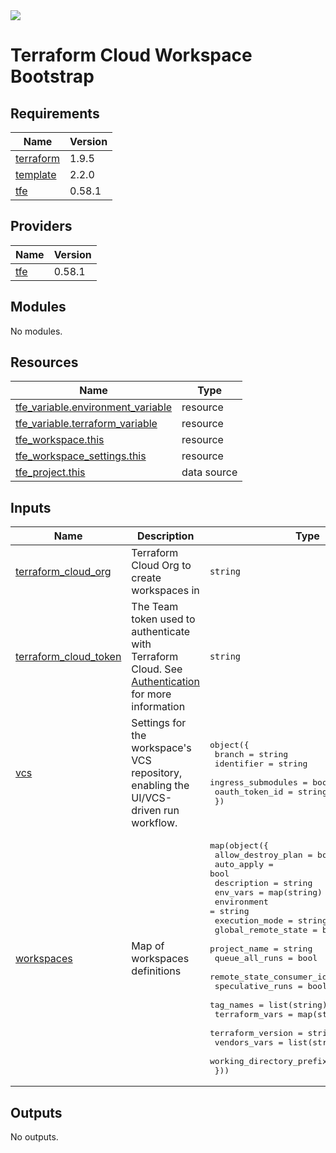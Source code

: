 <img src="https://trustd.solutions/images/logo.png"/>

# Terraform Cloud Workspace Bootstrap

## Requirements

| Name | Version |
|------|---------|
| <a name="requirement_terraform"></a> [terraform](#requirement\_terraform) | 1.9.5 |
| <a name="requirement_template"></a> [template](#requirement\_template) | 2.2.0 |
| <a name="requirement_tfe"></a> [tfe](#requirement\_tfe) | 0.58.1 |

## Providers

| Name | Version |
|------|---------|
| <a name="provider_tfe"></a> [tfe](#provider\_tfe) | 0.58.1 |

## Modules

No modules.

## Resources

| Name | Type |
|------|------|
| [tfe_variable.environment_variable](https://registry.terraform.io/providers/hashicorp/tfe/0.58.1/docs/resources/variable) | resource |
| [tfe_variable.terraform_variable](https://registry.terraform.io/providers/hashicorp/tfe/0.58.1/docs/resources/variable) | resource |
| [tfe_workspace.this](https://registry.terraform.io/providers/hashicorp/tfe/0.58.1/docs/resources/workspace) | resource |
| [tfe_workspace_settings.this](https://registry.terraform.io/providers/hashicorp/tfe/0.58.1/docs/resources/workspace_settings) | resource |
| [tfe_project.this](https://registry.terraform.io/providers/hashicorp/tfe/0.58.1/docs/data-sources/project) | data source |

## Inputs

| Name | Description | Type | Default | Required |
|------|-------------|------|---------|:--------:|
| <a name="input_terraform_cloud_org"></a> [terraform\_cloud\_org](#input\_terraform\_cloud\_org) | Terraform Cloud Org to create workspaces in | `string` | n/a | yes |
| <a name="input_terraform_cloud_token"></a> [terraform\_cloud\_token](#input\_terraform\_cloud\_token) | The Team token used to authenticate with Terraform Cloud. See [Authentication](https://registry.terraform.io/providers/hashicorp/tfe/latest/docs#authentication) for more information | `string` | n/a | yes |
| <a name="input_vcs"></a> [vcs](#input\_vcs) | Settings for the workspace's VCS repository, enabling the UI/VCS-driven run workflow. | <pre>object({<br>    branch             = string<br>    identifier         = string<br>    ingress_submodules = bool<br>    oauth_token_id     = string<br>  })</pre> | n/a | yes |
| <a name="input_workspaces"></a> [workspaces](#input\_workspaces) | Map of workspaces definitions | <pre>map(object({<br>    allow_destroy_plan        = bool<br>    auto_apply                = bool<br>    description               = string<br>    env_vars                  = map(string)<br>    environment               = string<br>    execution_mode            = string<br>    global_remote_state       = bool<br>    project_name              = string<br>    queue_all_runs            = bool<br>    remote_state_consumer_ids = list(string)<br>    speculative_runs          = bool<br>    tag_names                 = list(string)<br>    terraform_vars            = map(string)<br>    terraform_version         = string<br>    vendors_vars              = list(string)<br>    working_directory_prefix  = string<br>  }))</pre> | n/a | yes |

## Outputs

No outputs.
